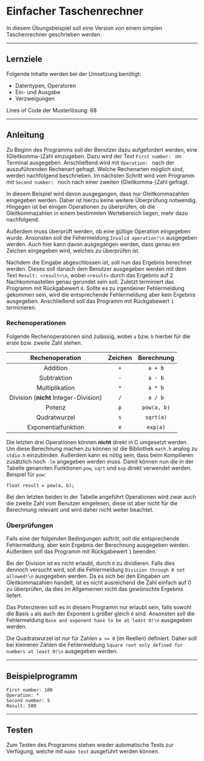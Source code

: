 # Einfacher Taschenrechner

In diesem Übungsbeispiel soll eine Version von einem simplen Taschenrechner geschrieben werden.

---

## Lernziele

Folgende Inhalte werden bei der Umsetzung benötigt:
  - Datentypen, Operatoren
  - Ein- und Ausgabe
  - Verzweigungen

Lines of Code der Musterlösung: 68

---

## Anleitung

Zu Beginn des Programms soll der Benutzer dazu aufgefordert werden, eine (Gleitkomma-)Zahl einzugeben. Dazu wird der Text `First number: ` im Terminal ausgegeben. Anschließend wird mit `Operation: ` nach der auszuführenden Rechenart gefragt. Welche Rechenarten möglich sind, werden nachfolgend beschrieben. Im nächsten Schritt wird vom Programm mit `Second number: ` noch nach einer zweiten (Gleitkomma-)Zahl gefragt.

In diesem Beispiel wird davon ausgegangen, dass nur Gleitkommazahlen eingegeben werden. Daher ist hierzu keine weitere Überprüfung notwendig. Hingegen ist bei einigen Operationen zu überprüfen, ob die Gleitkommazahlen in einem bestimmten Wertebereich liegen, mehr dazu nachfolgend.

Außerdem muss überprüft werden, ob eine gültige Operation eingegeben wurde. Ansonsten soll die Fehermeldung `Invalid operation!\n` ausgegeben werden. Auch hier kann davon ausgegangen werden, dass genau ein Zeichen eingegeben wird, welches zu überprüfen ist.

Nachdem die Eingabe abgeschlossen ist, soll nun das Ergebnis berechnet werden. Dieses soll danach dem Benutzer ausgegeben werden mit dem Text `Result: <result>\n`, wobei `<result>` durch das Ergebnis auf 2 Nachkommastellen genau gerundet sein soll. Zuletzt terminiert das Programm mit Rückgabewert `0`. Sollte es zu irgendeiner Fehlermeldung gekommen sein, wird die entsprechende Fehlermeldung aber kein Ergebnis ausgegeben. Anschließend soll das Programm mit Rückgabewert `1` terminieren.

### Rechenoperationen

Folgende Rechenoperationen sind zulässig, wobei `a` bzw. `b` hierbei für die erste bzw. zweite Zahl stehen.

| Rechenoperation | Zeichen | Berechnung |
| :-------------: | :-----: | :--------: |
| Addition | `+` | `a + b` |
| Subtraktion | `-` | `a - b` |
| Multiplikation | `*` | `a * b` |
| Division (**nicht** Integer-Division) | `/` | `a / b` |
| Potenz | `p` | `pow(a, b)` |
| Qudratwurzel | `s` | `sqrt(a)` |
| Exponentialfunktion | `e` | `exp(a)` |

Die letzten drei Operationen können **nicht** direkt in C umgesetzt werden. Um diese Berechnung machen zu können ist die Bibliothek `math.h` analog zu `stdio.h` einzubinden. Außerdem kann es nötig sein, dass beim Kompilieren zusätzlich noch `-lm` angegeben werden muss. Damit können nun die in der Tabelle genannten Funktionen `pow`, `sqrt` und `exp` direkt verwendet werden. Beispiel für `pow`:

```
float result = pow(a, b);
```

Bei den letzten beiden in der Tabelle angeführt Operationen wird zwar auch die zweite Zahl vom Benutzer eingelesen, diese ist aber nicht für die Berechnung relevant und wird daher nicht weiter beachtet.

### Überprüfungen

Falls eine der folgenden Bedingungen auftritt, soll die entsprechende Fehlermeldung, aber kein Ergebnis der Berechnung ausgegeben werden. Außerdem soll das Programm mit Rückgabewert `1` beenden.

Bei der Division ist es nicht erlaubt, durch `0` zu dividieren. Falls dies dennoch versucht wird, soll die Fehlermeldung `Division through 0 not allowed!\n` ausgegeben werden. Da es sich bei den Eingaben um Gleitkommazahlen handelt, ist es nicht ausreichend die Zahl einfach auf 0 zu überprüfen, da dies im Allgemeinen nicht das gewünschte Ergebnis liefert.

Das Potenzieren soll es in diesem Programm nur erlaubt sein, falls sowohl die Basis `a` als auch der Exponent `b` größer gleich `0` sind. Ansonsten soll die Fehlermeldung `Base and exponent have to be at least 0!\n` ausgegeben werden.

Die Quadratwurzel ist nur für Zahlen `a >= 0` (im Reellen) definiert. Daher soll bei kleineren Zahlen die Fehlermeldung `Square root only defined for numbers at least 0!\n` ausgegeben werden.

---

## Beispielprogramm

```
First number: 100
Operation: *
Second number: 5
Result: 500
```

---

## Testen

Zum Testen des Programms stehen wieder automatische Tests zur Verfügung, welche mit `make test` ausgeführt werden können.
